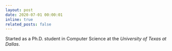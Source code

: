 ```yaml
---
layout: post
date: 2020-07-01 00:00:01
inline: true
related_posts: false
---
```


Started as a Ph.D. student in Computer Science at the *University of Texas at Dallas*.